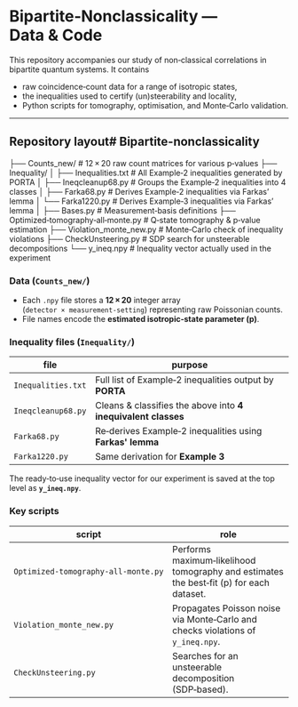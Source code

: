 # Bipartite‑Nonclassicality — Data & Code

This repository accompanies our study of non‑classical correlations in bipartite
quantum systems. It contains

* raw coincidence‑count data for a range of isotropic states,
* the inequalities used to certify (un)steerability and locality,
* Python scripts for tomography, optimisation, and Monte‑Carlo validation.

---

## Repository layout# Bipartite-nonclassicality
├── Counts_new/                 # 12 × 20 raw count matrices for various p‑values
├── Inequality/
│   ├── Inequalities.txt        # All Example‑2 inequalities generated by PORTA
│   ├── Ineqcleanup68.py        # Groups the Example‑2 inequalities into 4 classes
│   ├── Farka68.py              # Derives Example‑2 inequalities via Farkas’ lemma
│   └── Farka1220.py            # Derives Example‑3 inequalities via Farkas’ lemma
│
├── Bases.py                    # Measurement‑basis definitions
├── Optimized‑tomography‑all‑monte.py   # Q‑state tomography & p‑value estimation
├── Violation_monte_new.py      # Monte‑Carlo check of inequality violations
├── CheckUnsteering.py          # SDP search for unsteerable decompositions
└── y_ineq.npy                  # Inequality vector actually used in the experiment

### Data (`Counts_new/`)

* Each `.npy` file stores a **12 × 20** integer array  
  (`detector × measurement‑setting`) representing raw Poissonian counts.
* File names encode the **estimated isotropic‑state parameter \(p\)**.

### Inequality files (`Inequality/`)

| file | purpose |
|------|---------|
| `Inequalities.txt` | Full list of Example‑2 inequalities output by **PORTA** |
| `Ineqcleanup68.py` | Cleans & classifies the above into **4 inequivalent classes** |
| `Farka68.py`       | Re‑derives Example‑2 inequalities using **Farkas' lemma** |
| `Farka1220.py`     | Same derivation for **Example 3** |

The ready‑to‑use inequality vector for our experiment is saved at the top level
as **`y_ineq.npy`**.


### Key scripts

| script | role |
|--------|------|
| `Optimized‑tomography‑all‑monte.py` | Performs maximum‑likelihood tomography and estimates the best‑fit \(p\) for each dataset. |
| `Violation_monte_new.py`            | Propagates Poisson noise via Monte‑Carlo and checks violations of `y_ineq.npy`. |
| `CheckUnsteering.py`                | Searches for an unsteerable decomposition (SDP‑based). |


